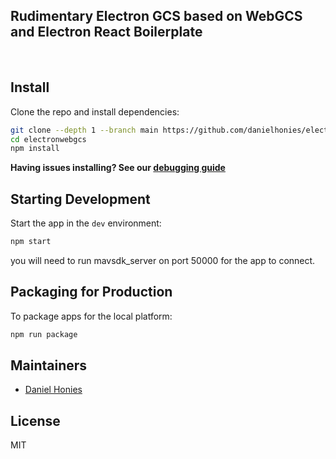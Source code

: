 

## Rudimentary Electron GCS based on WebGCS and Electron React Boilerplate 


<br>

## Install

Clone the repo and install dependencies:

```bash
git clone --depth 1 --branch main https://github.com/danielhonies/electronwebgcs.git 
cd electronwebgcs
npm install
```

**Having issues installing? See our [debugging guide](https://github.com/electron-react-boilerplate/electron-react-boilerplate/issues/400)**

## Starting Development

Start the app in the `dev` environment:

```bash
npm start
```

you will need to run mavsdk_server on port 50000 for the app to connect. 
## Packaging for Production

To package apps for the local platform:

```bash
npm run package
```

## Maintainers

- [Daniel Honies](https://github.com/danielhonies)

## License

MIT 

